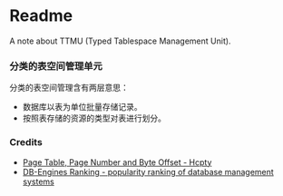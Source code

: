 # Readme
A note about TTMU (Typed Tablespace Management Unit).

### 分类的表空间管理单元

分类的表空间管理含有两层意思：
- 数据库以表为单位批量存储记录。
- 按照表存储的资源的类型对表进行划分。

### Credits
- [Page Table, Page Number and Byte Offset - Hcpty](https://github.com/hcpty/page-table-page-number-and-byte-offset)
- [DB-Engines Ranking - popularity ranking of database management systems](https://db-engines.com/en/ranking)
